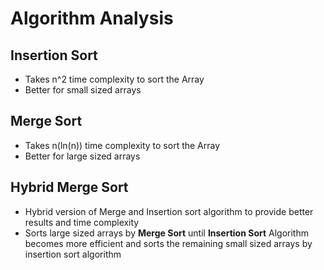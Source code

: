 # Algorithm Analysis

## Insertion Sort

-   Takes n^2 time complexity to sort the Array
-   Better for small sized arrays

## Merge Sort

-   Takes n(ln(n)) time complexity to sort the Array
-   Better for large sized arrays

## Hybrid Merge Sort

-   Hybrid version of Merge and Insertion sort algorithm to provide better results and time complexity
-   Sorts large sized arrays by **Merge Sort** until **Insertion Sort** Algorithm becomes more efficient and sorts the remaining small sized arrays by insertion sort algorithm
